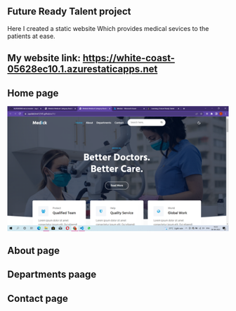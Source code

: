 ## Future Ready Talent project
Here I created a static website Which provides medical sevices to the patients at ease.

## My website link: https://white-coast-05628ec10.1.azurestaticapps.net

## Home page
![](Screenshots/Screenshot%20(3).png)

## About page

## Departments paage

## Contact page

